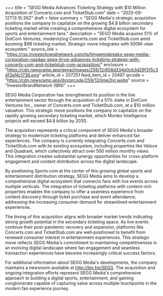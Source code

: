 +++
title = "SEGG Media Advances Ticketing Strategy with $10 Million Acquisition of Concerts.com and TicketStub.com"
date = "2025-09-12T13:15:26Z"
draft = false
summary = "SEGG Media's strategic acquisition positions the company to capitalize on the growing $4.8 billion secondary ticketing market while creating a comprehensive digital ecosystem for sports and entertainment fans."
description = "SEGG Media acquires 51% of DotCom Ventures, modernizing Concerts.com and TicketStub.com amid booming $9B ticketing market. Strategic move integrates with 500M-view ecosystem."
source_link = "https://rss.investorbrandnetwork.com/tg/tinygemsbreaks-segg-media-corporation-nasdaq-segg-ltryw-advances-ticketing-strategy-with-concerts-com-and-ticketstub-com-acquisition/"
enclosure = "https://cdn.newsramp.app/genai/images/259/12/658d334e0cb3d29f315c34f3af4c1736.png"
article_id = 207251
feed_item_id = 20497
qrcode = "https://cdn.newsramp.app/ibn/qrcode/259/12/lime2lyI.webp"
source = "InvestorBrandNetwork (IBN)"
+++

<p>SEGG Media Corporation has strengthened its position in the live entertainment sector through the acquisition of a 51% stake in DotCom Ventures Inc., owner of Concerts.com and TicketStub.com, at a $10 million valuation. This strategic move positions the company to capitalize on the rapidly growing secondary ticketing market, which Mordor Intelligence projects will exceed $4.8 billion by 2030.</p><p>The acquisition represents a critical component of SEGG Media's broader strategy to modernize ticketing platforms and deliver enhanced fan experiences. The company is currently integrating Concerts.com and TicketStub.com with its existing ecosystem, including properties like Veloce and Quadrant, which collectively attract over 500 million monthly views. This integration creates substantial synergy opportunities for cross-platform engagement and content distribution across the digital landscape.</p><p>By positioning Sports.com at the center of this growing global sports and entertainment distribution strategy, SEGG Media aims to develop a comprehensive digital ecosystem that connects fans with live events across multiple verticals. The integration of ticketing platforms with content-rich properties enables the company to offer a seamless experience from content discovery through ticket purchase and event attendance, addressing the increasing consumer demand for streamlined entertainment experiences.</p><p>The timing of this acquisition aligns with broader market trends indicating strong growth potential in the secondary ticketing space. As live events continue their post-pandemic recovery and expansion, platforms like Concerts.com and TicketStub.com are well-positioned to benefit from renewed consumer interest in entertainment experiences. This strategic move reflects SEGG Media's commitment to maintaining competitiveness in an evolving digital landscape where fan engagement and seamless transaction experiences have become increasingly critical success factors.</p><p>For additional information about SEGG Media's developments, the company maintains a newsroom available at <a href="http://ibn.fm/SEGG" rel="nofollow" target="_blank">http://ibn.fm/SEGG</a>. The acquisition and ongoing integration efforts represent SEGG Media's comprehensive approach to building a digital sports, entertainment, and gaming conglomerate capable of capturing value across multiple touchpoints in the modern fan experience journey.</p>